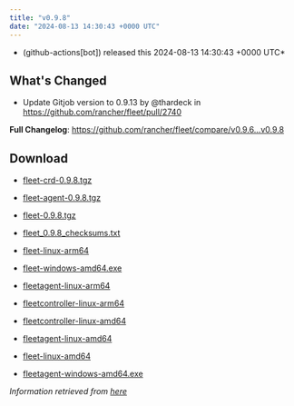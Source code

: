 ```yaml
---
title: "v0.9.8"
date: "2024-08-13 14:30:43 +0000 UTC"
---
```



*  (github-actions[bot]) released this 2024-08-13 14:30:43 +0000 UTC*


## What's Changed
* Update Gitjob version to 0.9.13 by @thardeck in https://github.com/rancher/fleet/pull/2740


**Full Changelog**: https://github.com/rancher/fleet/compare/v0.9.6...v0.9.8




## Download

* [fleet-crd-0.9.8.tgz](https://github.com/rancher/fleet/releases/download/v0.9.8/fleet-crd-0.9.8.tgz)

* [fleet-agent-0.9.8.tgz](https://github.com/rancher/fleet/releases/download/v0.9.8/fleet-agent-0.9.8.tgz)

* [fleet-0.9.8.tgz](https://github.com/rancher/fleet/releases/download/v0.9.8/fleet-0.9.8.tgz)

* [fleet_0.9.8_checksums.txt](https://github.com/rancher/fleet/releases/download/v0.9.8/fleet_0.9.8_checksums.txt)

* [fleet-linux-arm64](https://github.com/rancher/fleet/releases/download/v0.9.8/fleet-linux-arm64)

* [fleet-windows-amd64.exe](https://github.com/rancher/fleet/releases/download/v0.9.8/fleet-windows-amd64.exe)

* [fleetagent-linux-arm64](https://github.com/rancher/fleet/releases/download/v0.9.8/fleetagent-linux-arm64)

* [fleetcontroller-linux-arm64](https://github.com/rancher/fleet/releases/download/v0.9.8/fleetcontroller-linux-arm64)

* [fleetcontroller-linux-amd64](https://github.com/rancher/fleet/releases/download/v0.9.8/fleetcontroller-linux-amd64)

* [fleetagent-linux-amd64](https://github.com/rancher/fleet/releases/download/v0.9.8/fleetagent-linux-amd64)

* [fleet-linux-amd64](https://github.com/rancher/fleet/releases/download/v0.9.8/fleet-linux-amd64)

* [fleetagent-windows-amd64.exe](https://github.com/rancher/fleet/releases/download/v0.9.8/fleetagent-windows-amd64.exe)



*Information retrieved from [here](https://github.com/rancher/fleet/releases/tag/v0.9.8)*

